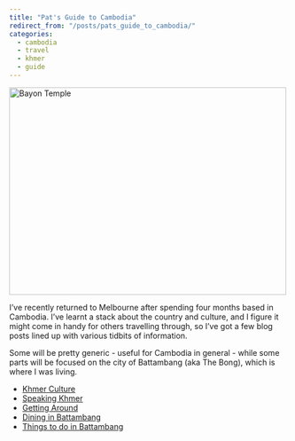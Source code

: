 ```yaml
---
title: "Pat's Guide to Cambodia"
redirect_from: "/posts/pats_guide_to_cambodia/"
categories:
  - cambodia
  - travel
  - khmer
  - guide
---
```

<a href="http://www.flickr.com/photos/freelancing_god/3270598371/" title="Bayon Temple by freelancing god, on Flickr"><img src="http://farm4.static.flickr.com/3345/3270598371_f25b5b73dc.jpg" width="500" height="374" alt="Bayon Temple" /></a>

I’ve recently returned to Melbourne after spending four months based in
Cambodia. I’ve learnt a stack about the country and culture, and I
figure it might come in handy for others travelling through, so I’ve got
a few blog posts lined up with various tidbits of information.

Some will be pretty generic - useful for Cambodia in general - while
some parts will be focused on the city of Battambang (aka The Bong),
which is where I was living.

-   [Khmer Culture](http://freelancing-gods.com/posts/khmer_culture)
-   [Speaking Khmer](http://freelancing-gods.com/posts/speaking_khmer)
-   [Getting
    Around](http://freelancing-gods.com/posts/getting_around_in_cambodia)
-   [Dining in Battambang](/posts/dining_in_battambang)
-   [Things to do in Battambang](/posts/keeping_busy_in_battambang)

